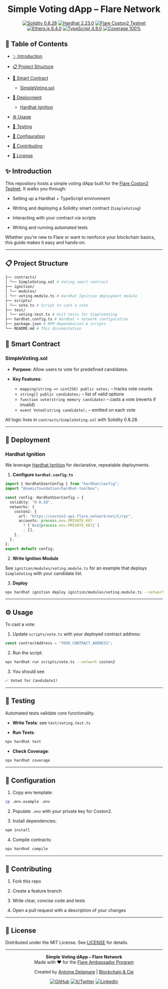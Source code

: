 <h1 align="center">Simple Voting dApp – Flare Network</h1>

<div align="center">
<p><a href="#"><img src="https://img.shields.io/badge/Solidity-0.8.28-363636?logo=solidity" alt="Solidity 0.8.28"></a> <a href="#"><img src="https://img.shields.io/badge/Hardhat-2.23.0-f7f745?logo=hardhat" alt="Hardhat 2.23.0"></a> <a href="#"><img src="https://img.shields.io/badge/Flare_Coston2-Testnet-4E85F7?logo=flare-network" alt="Flare Coston2 Testnet"></a> <a href="#"><img src="https://img.shields.io/badge/Ethers.js-6.4.0-3C3C3D?logo=ethereum" alt="Ethers.js 6.4.0"></a> <a href="#"><img src="https://img.shields.io/badge/TypeScript-4.9.0-3178C6?logo=typescript" alt="TypeScript 4.9.0"></a> <a href="#"><img src="https://img.shields.io/badge/Coverage-100%25-brightgreen" alt="Coverage 100%"></a> </p>
</div>

## 📑 Table of Contents

- [✨ Introduction](#-introduction)

- [📋 Project Structure](#-project-structure)

- [📄 Smart Contract](#-smart-contract)

  - [SimpleVoting.sol](#simplevotinsol)

- [🚀 Deployment](#-deployment)

  - [Hardhat Ignition](#hardhatignition)

- [⚙️ Usage](#-usage)

- [🧪 Testing](#-testing)

- [🔧 Configuration](#-configuration)

- [🤝 Contributing](#-contributing)

- [📜 License](#-license)

## ✨ Introduction

This repository hosts a simple voting dApp built for the [Flare Coston2 Testnet](https://dev.flare.network/network/getting-started/). It walks you through:

- Setting up a Hardhat + TypeScript environment

- Writing and deploying a Solidity smart contract (`SimpleVoting`)

- Interacting with your contract via scripts

- Writing and running automated tests

Whether you’re new to Flare or want to reinforce your blockchain basics, this guide makes it easy and hands‑on.

---

## 📋 Project Structure

```bash
├── contracts/
│ └── SimpleVoting.sol # Voting smart contract
├── ignition/
│ └── modules/
│ └── voting.module.ts # Hardhat Ignition deployment module
├── scripts/
│ └── vote.ts # Script to cast a vote
├── test/
│ └── voting.test.ts # Unit tests for SimpleVoting
├── hardhat.config.ts # Hardhat + network configuration
├── package.json # NPM dependencies & scripts
└── README.md # This documentation
```

## 📄 Smart Contract

### SimpleVoting.sol

- **Purpose**: Allow users to vote for predefined candidates.

- **Key Features**:

  - `mapping(string => uint256) public votes;` – tracks vote counts
  - `string[] public candidates;` – list of valid options
  - `function vote(string memory candidate)` – casts a vote (reverts if invalid)
  - `event Voted(string candidate);` – emitted on each vote

All logic lives in `contracts/SimpleVoting.sol` with Solidity 0.8.28.

---

## 🚀 Deployment

### Hardhat Ignition

We leverage [Hardhat Ignition](https://hardhat.org/ignition/docs/getting-started#overview) for declarative, repeatable deployments.

1. **Configure `hardhat.config.ts`**

```typescript
import { HardhatUserConfig } from "hardhat/config";
import "@nomicfoundation/hardhat-toolbox";

const config: HardhatUserConfig = {
  solidity: "0.8.28",
  networks: {
    coston2: {
      url: "https://coston2-api.flare.network/ext/C/rpc",
      accounts: process.env.PRIVATE_KEY
        ? [`0x${process.env.PRIVATE_KEY}`]
        : [],
    },
  },
};
export default config;
```

2. **Write Ignition Module**

See `ignition/modules/voting.module.ts` for an example that deploys `SimpleVoting` with your candidate list.

3. **Deploy**

```bash
npx hardhat ignition deploy ignition/modules/voting.module.ts --network coston2
```

---

## ⚙️ Usage

To cast a vote:

1. Update `scripts/vote.ts` with your deployed contract address:

```ts
const contractAddress = "YOUR_CONTRACT_ADDRESS";
```

2. Run the script:

```bash
npx hardhat run scripts/vote.ts --network coston2
```

3. You should see

```bash
✅ Voted for Candidate1!
```

---

## 🧪 Testing

Automated tests validate core functionality.

- **Write Tests**: see `test/voting.test.ts`

- **Run Tests**:

```bash
npx hardhat test
```

- **Check Coverage**:

```bash
npx hardhat coverage
```

---

## 🔧 Configuration

1. Copy env template:

```bash
cp .env.example .env
```

2. Populate `.env` with your private key for Coston2.

3. Install dependencies:

```bash
npm install
```

4. Compile contracts:

```bash
npx hardhat compile
```

---

## 🤝 Contributing

1. Fork this repo

2. Create a feature branch

3. Write clear, concise code and tests

4. Open a pull request with a description of your changes

---

## 📜 License

Distributed under the MIT License. See [LICENSE](./LICENSE) for details.

---

<div align="center">
  <p>
    <strong>Simple Voting dApp – Flare Network</strong><br>
    Made with ❤️ for the <a href="https://flare.network/news/flare-developer-ambassadors-program">Flare Ambassador Program</a>
  </p>
  <p>
    Created by <a href="https://github.com/adelamare-blockchain">Antoine Delamare</a> | <a href="https://www.blockchain-cie.com/">Blockchain & Cie</a>
  </p>
  <p>
    <a href="https://github.com/adelamare-blockchain"><img src="https://img.shields.io/badge/GitHub-adelamare--blockchain-181717?logo=github" alt="GitHub"></a>
    <a href="https://x.com/blockchain_cie"><img src="https://img.shields.io/badge/Blockchain_Cie-181717?logo=X" alt="X/Twitter"></a>
    <a href="https://www.linkedin.com/in/adelamare-blockchain/"><img src="https://img.shields.io/badge/LinkedIn-Antoine_Delamare-0077B5?logo=linkedin" alt="LinkedIn"></a>
  </p>
</div>
